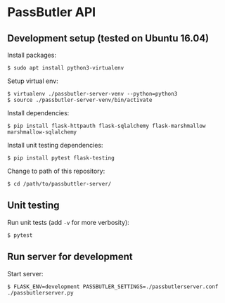 # PassButler API

## Development setup (tested on Ubuntu 16.04)

Install packages:

    $ sudo apt install python3-virtualenv

Setup virtual env:

    $ virtualenv ./passbutler-server-venv --python=python3
    $ source ./passbutler-server-venv/bin/activate

Install dependencies:

    $ pip install flask-httpauth flask-sqlalchemy flask-marshmallow marshmallow-sqlalchemy

Install unit testing dependencies:

    $ pip install pytest flask-testing

Change to path of this repository:

    $ cd /path/to/passbuttler-server/

## Unit testing

Run unit tests (add `-v` for more verbosity):

    $ pytest

## Run server for development

Start server:

    $ FLASK_ENV=development PASSBUTLER_SETTINGS=./passbutlerserver.conf ./passbutlerserver.py
